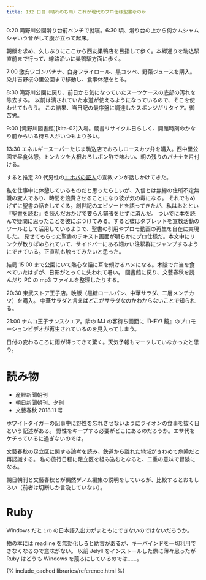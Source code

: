 ```yaml
---
title: 132 日目（晴れのち雨）これが現代のプロ仕様聖書なのか
---
```


0:20 滝野川公園滑り台前ベンチで就寝。6:30 頃、滑り台の上から何かムシャムシャいう音がして腹が立って起床。

朝飯を求め、久しぶりにここから西友巣鴨店を目指して歩く。本郷通りを駒込駅直前まで行って、線路沿いに巣鴨駅方面に歩く。

7:00 激安ワゴンバナナ、白身フライロール、黒コッペ、野菜ジュースを購入。染井吉野桜の里公園まで移動し、食事休憩をとる。

8:30 滝野川公園に戻り、前日から気になっていたスーツケースの底部の汚れを除去する。
以前は潰されていた水道が使えるようになっているので、そこを使わせてもらう。
この結果、当日記の最序盤に調達したスポンジがリタイア。御苦労。

9:00 [滝野川図書館][kita-02]入場。蔵書リサイクル日らしく、開館時刻のかなり前からいる待ち人がいつもより多い。

13:30 エネルギースーパーたじま駒込店でおろしロースカツ弁を購入。西中里公園で昼食休憩。トンカツを大根おろしポン酢で味わい、朝の残りのバナナを片付ける。

すると推定 30 代男性の[エホバの証人](http://www.jw.org)の宣教マンが話しかけてきた。

私を仕事中に休憩しているものだと思ったらしいが、入信とは無縁の住所不定無職の変人であり、時間を浪費させることになり彼が気の毒になる。
それでもめげずに聖書の話をしてくる。創世記のエピソードを語ってきたが、私はおととい『[聖書を読む](https://books.bunshun.jp/ud/book/num/9784163766003)』を読んだおかげで要らん緊張をせずに済んだ。
ついでに本を読んで疑問に思ったことを彼にぶつけてみる。すると彼はタブレットを宣教活動のツールとして活用しているようで、聖書の引用やプロモ動画の再生を自在に実現した。
見せてもらった聖書のテキスト画面が明らかにプロ仕様だ。本文中にリンクが散りばめられていて、サイドバーにある細かい注釈群にジャンプするようにできている。正直私も触ってみたいと思った。

結局 15:00 まで公園にいて熱心な話に耳を傾けるハメになる。木陰で弁当を食べていたはずが、日影がとっくに失われて暑い。
図書館に戻り、文藝春秋を読んだり PC の mp3 ファイルを整理したりする。

20:30 東武ストア王子店。晩飯（黒糖ロールパン、中華サラダ、二層メンチカツ）を購入。
中華サラダと言えばどこがサラダなのかわからないことで知られる。

21:00 ナムコ王子サンスクエア。隣の MJ の客待ち画面に『HEY! 鏡』のプロモーションビデオが再生されているのを見入ってしまう。

日付の変わるころに雨が降ってきて驚く。天気予報もマークしていなかったと思う。

# 読み物

* 産経新聞朝刊
* 朝日新聞朝刊、夕刊
* 文藝春秋 2018.11 号

ホワイトタイガーの記事中に野性を忘れさせないようにライオンの食事を抜く日という記述がある。
野性をキープする必要がどこにあるのだろうか。エサ代をケチっているに過ぎないのでは。

文藝春秋の足立区に関する論考を読み、鉄道から離れた地域がきわめて危険だと再認識する。
私の旅行日程に足立区を組み込むとなると、二重の意味で冒険になる。

朝日朝刊と文藝春秋とが偶然ゲノム編集の説明をしているが、比較するとおもしろい（前者は切断しか言及していない）。

# Ruby

Windows だと `irb` の日本語入出力がまともにできないのではないだろうか。

物の本には readline を無効化しろと助言があるが、キーバインドを一切利用できなくなるので意味がない。
以前 Jelyll をインストールした際に薄々思ったが Ruby はどうも Windows を蔑ろにしているのでは……。

{% include_cached libraries/reference.html %}
